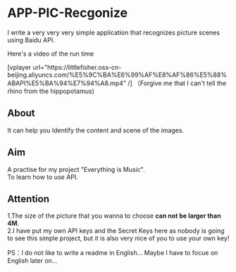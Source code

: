 # APP-PIC-Recgonize
I write a very very very simple application that recognizes picture scenes using Baidu API.    

Here's a video of the run time

[vplayer url="https:\/\/littlefisher.oss-cn-beijing.aliyuncs.com\/%E5%9C%BA%E6%99%AF%E8%AF%86%E5%88%ABAPI%E5%BA%94%E7%94%A8.mp4"  /]
（Forgive me that I can't tell the rhino from the hippopotamus)

## About
It can help you Identify the content and scene of the images.    

## Aim
A practise for my project "Everything is Music".    
To learn how to use API.    

## Attention
1.The size of the picture that you wanna to choose **can not be larger than 4M**.     
2.I have put my own API keys and the Secret Keys here as nobody is going to see this simple project, but it is also very nice of you to use your own key!

PS：I do not like to write a readme in English... Maybe I have to focue on English later on...
